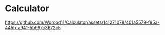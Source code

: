 # Calculator


https://github.com/Worood11/Calculator/assets/141271078/401a5579-f95a-445b-a941-5b997c3672c5

